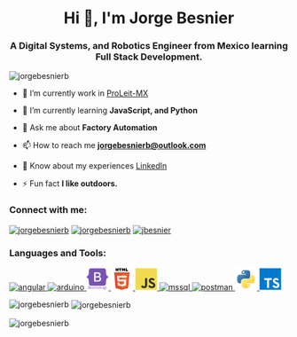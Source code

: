 <h1 align="center">Hi 👋, I'm Jorge Besnier</h1>
<h3 align="center">A Digital Systems, and Robotics Engineer from Mexico learning Full Stack Development.</h3>

<p align="left"> <img src="https://komarev.com/ghpvc/?username=jorgebesnierb&label=Profile%20views&color=0e75b6&style=flat" alt="jorgebesnierb" /> </p>

- 🔭 I’m currently work in [ProLeit-MX](https://www.proleit.com/)

- 🌱 I’m currently learning **JavaScript, and Python**

- 💬 Ask me about **Factory Automation**

- 📫 How to reach me **jorgebesnierb@outlook.com**

- 📄 Know about my experiences [LinkedIn](https://www.linkedin.com/in/jorgebesnierb/)

- ⚡ Fun fact **I like outdoors.**

<h3 align="left">Connect with me:</h3>
<p align="left">
<a href="https://linkedin.com/in/jorgebesnierb" target="blank"><img align="center" src="https://raw.githubusercontent.com/rahuldkjain/github-profile-readme-generator/master/src/images/icons/Social/linked-in-alt.svg" alt="jorgebesnierb" height="30" width="40" /></a>
<a href="https://fb.com/jorgebesnierb" target="blank"><img align="center" src="https://raw.githubusercontent.com/rahuldkjain/github-profile-readme-generator/master/src/images/icons/Social/facebook.svg" alt="jorgebesnierb" height="30" width="40" /></a>
<a href="https://instagram.com/jbesnier" target="blank"><img align="center" src="https://raw.githubusercontent.com/rahuldkjain/github-profile-readme-generator/master/src/images/icons/Social/instagram.svg" alt="jbesnier" height="30" width="40" /></a>
</p>

<h3 align="left">Languages and Tools:</h3>
<p align="left"> <a href="https://angular.io" target="_blank" rel="noreferrer"> <img src="https://angular.io/assets/images/logos/angular/angular.svg" alt="angular" width="40" height="40"/> </a> <a href="https://www.arduino.cc/" target="_blank" rel="noreferrer"> <img src="https://cdn.worldvectorlogo.com/logos/arduino-1.svg" alt="arduino" width="40" height="40"/> </a> <a href="https://getbootstrap.com" target="_blank" rel="noreferrer"> <img src="https://raw.githubusercontent.com/devicons/devicon/master/icons/bootstrap/bootstrap-plain-wordmark.svg" alt="bootstrap" width="40" height="40"/> </a> <a href="https://www.w3.org/html/" target="_blank" rel="noreferrer"> <img src="https://raw.githubusercontent.com/devicons/devicon/master/icons/html5/html5-original-wordmark.svg" alt="html5" width="40" height="40"/> </a> <a href="https://developer.mozilla.org/en-US/docs/Web/JavaScript" target="_blank" rel="noreferrer"> <img src="https://raw.githubusercontent.com/devicons/devicon/master/icons/javascript/javascript-original.svg" alt="javascript" width="40" height="40"/> </a> <a href="https://www.microsoft.com/en-us/sql-server" target="_blank" rel="noreferrer"> <img src="https://www.svgrepo.com/show/303229/microsoft-sql-server-logo.svg" alt="mssql" width="40" height="40"/> </a> <a href="https://postman.com" target="_blank" rel="noreferrer"> <img src="https://www.vectorlogo.zone/logos/getpostman/getpostman-icon.svg" alt="postman" width="40" height="40"/> </a> <a href="https://www.python.org" target="_blank" rel="noreferrer"> <img src="https://raw.githubusercontent.com/devicons/devicon/master/icons/python/python-original.svg" alt="python" width="40" height="40"/> </a> <a href="https://www.typescriptlang.org/" target="_blank" rel="noreferrer"> <img src="https://raw.githubusercontent.com/devicons/devicon/master/icons/typescript/typescript-original.svg" alt="typescript" width="40" height="40"/> </a> </p>

<p><img align="left" src="https://github-readme-stats.vercel.app/api/top-langs?username=jorgebesnierb&show_icons=true&locale=en&layout=compact" alt="jorgebesnierb" /></p>

<p>&nbsp;<img align="center" src="https://github-readme-stats.vercel.app/api?username=jorgebesnierb&show_icons=true&locale=en" alt="jorgebesnierb" /></p>

<p><img align="center" src="https://github-readme-streak-stats.herokuapp.com/?user=jorgebesnierb&" alt="jorgebesnierb" /></p>
